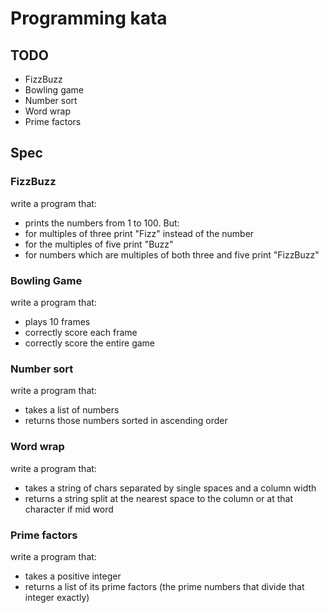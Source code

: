 # Programming kata

## TODO
* FizzBuzz
* Bowling game
* Number sort
* Word wrap
* Prime factors

## Spec
### FizzBuzz
write a program that:
* prints the numbers from 1 to 100.
But:
* for multiples of three print "Fizz" instead of the number
* for the multiples of five print "Buzz"
* for numbers which are multiples of both three and five print "FizzBuzz"
### Bowling Game
write a program that:
* plays 10 frames
* correctly score each frame
* correctly score the entire game
### Number sort
write a program that:
* takes a list of numbers
* returns those numbers sorted in ascending order
### Word wrap
write a program that:
* takes a string of chars separated by single spaces and a column width
* returns a string split at the nearest space to the column or at that character if mid word
### Prime factors
write a program that:
* takes a positive integer
* returns a list of its prime factors (the prime numbers that divide that integer exactly)
